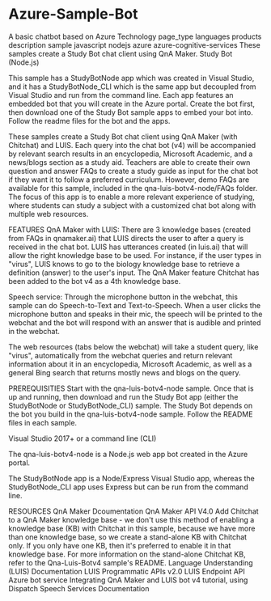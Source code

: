 # Azure-Sample-Bot
A basic chatbot based on Azure Technology
page_type	languages	products	description
sample
javascript
nodejs
azure
azure-cognitive-services
These samples create a Study Bot chat client using QnA Maker.
Study Bot (Node.js)

This sample has a StudyBotNode app which was created in Visual Studio, and it has a StudyBotNode_CLI which is the same app but decoupled from Visual Studio and run from the command line. Each app features an embedded bot that you will create in the Azure portal. Create the bot first, then download one of the Study Bot sample apps to embed your bot into. Follow the readme files for the bot and the apps.

These samples create a Study Bot chat client using QnA Maker (with Chitchat) and LUIS. Each query into the chat bot (v4) will be accompanied by relevant search results in an encyclopedia, Microsoft Academic, and a news/blogs section as a study aid. Teachers are able to create their own question and answer FAQs to create a study guide as input for the chat bot if they want it to follow a preferred curriculum. However, demo FAQs are available for this sample, included in the qna-luis-botv4-node/FAQs folder. The focus of this app is to enable a more relevant experience of studying, where students can study a subject with a customized chat bot along with multiple web resources.

FEATURES
QnA Maker with LUIS: There are 3 knowledge bases (created from FAQs in qnamaker.ai) that LUIS directs the user to after a query is received in the chat bot. LUIS has utterances created (in luis.ai) that will allow the right knowledge base to be used. For instance, if the user types in "virus", LUIS knows to go to the biology knowledge base to retrieve a definition (answer) to the user's input. The QnA Maker feature Chitchat has been added to the bot v4 as a 4th knowledge base.

Speech service: Through the microphone button in the webchat, this sample can do Speech-to-Text and Text-to-Speech. When a user clicks the microphone button and speaks in their mic, the speech will be printed to the webchat and the bot will respond with an answer that is audible and printed in the webchat.

The web resources (tabs below the webchat) will take a student query, like "virus", automatically from the webchat queries and return relevant information about it in an encyclopedia, Microsoft Academic, as well as a general Bing search that returns mostly news and blogs on the query.

PREREQUISITIES
Start with the qna-luis-botv4-node sample. Once that is up and running, then download and run the Study Bot app (either the StudyBotNode or StudyBotNode_CLI) sample. The Study Bot depends on the bot you build in the qna-luis-botv4-node sample. Follow the README files in each sample.

Visual Studio 2017+ or a command line (CLI)

The qna-luis-botv4-node is a Node.js web app bot created in the Azure portal.

The StudyBotNode app is a Node/Express Visual Studio app, whereas the StudyBotNode_CLI app uses Express but can be run from the command line.

RESOURCES
QnA Maker Dcoumentation
QnA Maker API V4.0
Add Chitchat to a QnA Maker knowledge base - we don't use this method of enabling a knowledge base (KB) with Chitchat in this sample, because we have more than one knowledge base, so we create a stand-alone KB with Chitchat only. If you only have one KB, then it's preferred to enable it in that knowledge base. For more information on the stand-alone Chitchat KB, refer to the Qna-Luis-Botv4 sample's README.
Language Understanding (LUIS) Documentation
LUIS Programmatic APIs v2.0
LUIS Endpoint API
Azure bot service
Integrating QnA Maker and LUIS bot v4 tutorial, using Dispatch
Speech Services Documentation
